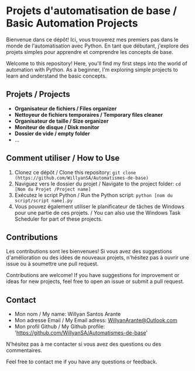 # Projets d'automatisation de base / Basic Automation Projects

Bienvenue dans ce dépôt! Ici, vous trouverez mes premiers pas dans le monde de l'automatisation avec Python. En tant que débutant, j'explore des projets simples pour apprendre et comprendre les concepts de base.

Welcome to this repository! Here, you'll find my first steps into the world of automation with Python. As a beginner, I'm exploring simple projects to learn and understand the basic concepts.

## Projets / Projects

* **Organisateur de fichiers / Files organizer**
* **Nettoyeur de fichiers temporaires / Temporary files cleaner**
* **Organisateur de taille / Size organizer**
* **Moniteur de disque / Disk monitor**
* **Dossier de vide / empty folder**
* ...

## Comment utiliser / How to Use

1. Clonez ce dépôt / Clone this repository: `git clone (https://github.com/WillyanSA/Automatismes-de-base)`
2. Naviguez vers le dossier du projet / Navigate to the project folder: `cd [Nom du Projet /Project name]`
3. Exécutez le script Python / Run the Python script: `python [nom du script/script name].py`
4. Vous pouvez également utiliser le planificateur de tâches de Windows pour une partie de ces projets. / You can also use the Windows Task Scheduler for part of these projects.
## Contributions

Les contributions sont les bienvenues! Si vous avez des suggestions d'amélioration ou des idées de nouveaux projets, n'hésitez pas à ouvrir une issue ou à soumettre une pull request.

Contributions are welcome! If you have suggestions for improvement or ideas for new projects, feel free to open an issue or submit a pull request.

## Contact

* Mon nom /  My name: Willyan Santos Arante
* Mon adresse Email / My Email adress: WillyanArante@Outlook.com
* Mon profil Github / My Github profile: 'https://github.com/WillyanSA/Automatismes-de-base'

N'hésitez pas à me contacter si vous avez des questions ou des commentaires.

Feel free to contact me if you have any questions or feedback.
